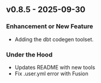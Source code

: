 ## v0.8.5 - 2025-09-30
### Enhancement or New Feature
* Adding the dbt codegen toolset.
### Under the Hood
* Updates README with new tools
* Fix .user.yml error with Fusion
